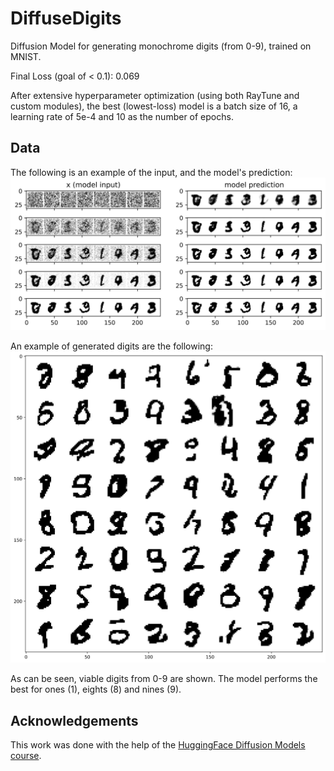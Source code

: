 # DiffuseDigits
Diffusion Model for generating monochrome digits (from 0-9), trained on MNIST.

Final Loss (goal of < 0.1): 0.069

After extensive hyperparameter optimization (using both RayTune and custom modules), 
the best (lowest-loss) model is a batch size of 
16, a learning rate of 5e-4 and 10 as the number of epochs.

## Data
The following is an example of the input, and the model's prediction:
![Inputs and Predictions](input_vs_pred.png)

An example of generated digits are the following:
![Generated digits](Generated_digits_ex.png)

As can be seen, viable digits from 0-9 are shown.
The model performs the best for ones (1), eights (8)
and nines (9).

## Acknowledgements
This work was done with the help of the [HuggingFace Diffusion Models course](https://huggingface.co/learn/diffusion-course/en/unit1/3).
